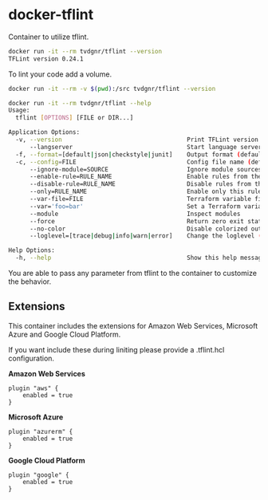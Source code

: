 # docker-tflint

Container to utilize tflint.

``` bash
docker run -it --rm tvdgnr/tflint --version
TFLint version 0.24.1
```

To lint your code add a volume.

``` bash
docker run -it --rm -v $(pwd):/src tvdgnr/tflint --version
```

``` bash
docker run -it --rm tvdgnr/tflint --help
Usage:
  tflint [OPTIONS] [FILE or DIR...]

Application Options:
  -v, --version                                   Print TFLint version
      --langserver                                Start language server
  -f, --format=[default|json|checkstyle|junit]    Output format (default: default)
  -c, --config=FILE                               Config file name (default: .tflint.hcl)
      --ignore-module=SOURCE                      Ignore module sources
      --enable-rule=RULE_NAME                     Enable rules from the command line
      --disable-rule=RULE_NAME                    Disable rules from the command line
      --only=RULE_NAME                            Enable only this rule, disabling all other defaults. Can be specified multiple times
      --var-file=FILE                             Terraform variable file name
      --var='foo=bar'                             Set a Terraform variable
      --module                                    Inspect modules
      --force                                     Return zero exit status even if issues found
      --no-color                                  Disable colorized output
      --loglevel=[trace|debug|info|warn|error]    Change the loglevel (default: none)

Help Options:
  -h, --help                                      Show this help message
```

You are able to pass any parameter from tflint to the container to customize the behavior.

## Extensions

This container includes the extensions for Amazon Web Services, Microsoft Azure and Google Cloud Platform.

If you want include these during liniting please provide a .tflint.hcl configuration.

**Amazon Web Services**
``` hcl
plugin "aws" {
    enabled = true
}
```

**Microsoft Azure**
``` hcl
plugin "azurerm" {
    enabled = true
}
```

**Google Cloud Platform**
``` hcl
plugin "google" {
    enabled = true
}
```
